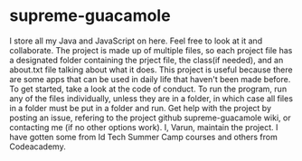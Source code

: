 # supreme-guacamole
I store all my Java and JavaScript on here. Feel free to look at it and collaborate. The project is made up of multiple files, so each project file has a designated folder containing the prject file, the class(if needed), and an about.txt file talking about what it does.
This project is useful because there are some apps that can be used in daily life that haven't been made before. 
To get started, take a look at the code of conduct. To run the program, run any of the files individually, unless they are in a folder, in which case all files in a folder must be put in a folder and run.
Get help with the project by posting an issue, refering to the project github supreme-guacamole wiki, or contacting me (if no other options work).
I, Varun, maintain the project. I have gotten some from Id Tech Summer Camp courses and others from Codeacademy. 

